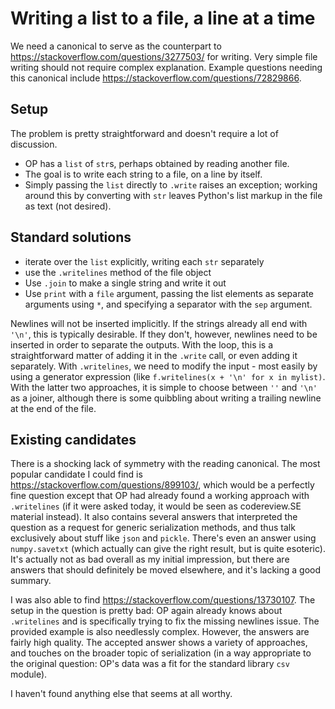 # Writing a list to a file, a line at a time

We need a canonical to serve as the counterpart to https://stackoverflow.com/questions/3277503/ for writing. Very simple file writing should not require complex explanation. Example questions needing this canonical include https://stackoverflow.com/questions/72829866.

## Setup

The problem is pretty straightforward and doesn't require a lot of discussion.

* OP has a `list` of `str`s, perhaps obtained by reading another file.
* The goal is to write each string to a file, on a line by itself.
* Simply passing the `list` directly to `.write` raises an exception; working around this by converting with `str` leaves Python's list markup in the file as text (not desired).

## Standard solutions

* iterate over the `list` explicitly, writing each `str` separately
* use the `.writelines` method of the file object
* Use `.join` to make a single string and write it out
* Use `print` with a `file` argument, passing the list elements as separate arguments using `*`, and specifying a separator with the `sep` argument.

Newlines will not be inserted implicitly. If the strings already all end with `'\n'`, this is typically desirable. If they don't, however, newlines need to be inserted in order to separate the outputs. With the loop, this is a straightforward matter of adding it in the `.write` call, or even adding it separately. With `.writelines`, we need to modify the input - most easily by using a generator expression (like `f.writelines(x + '\n' for x in mylist)`. With the latter two approaches, it is simple to choose between `''` and `'\n'` as a joiner, although there is some quibbling about writing a trailing newline at the end of the file.

## Existing candidates

There is a shocking lack of symmetry with the reading canonical. The most popular candidate I could find is https://stackoverflow.com/questions/899103/, which would be a perfectly fine question except that OP had already found a working approach with `.writelines` (if it were asked today, it would be seen as codereview.SE material instead). It also contains several answers that interpreted the question as a request for generic serialization methods, and thus talk exclusively about stuff like `json` and `pickle`. There's even an answer using `numpy.savetxt` (which actually can give the right result, but is quite esoteric). It's actually not as bad overall as my initial impression, but there are answers that should definitely be moved elsewhere, and it's lacking a good summary.

I was also able to find https://stackoverflow.com/questions/13730107. The setup in the question is pretty bad: OP again already knows about `.writelines` and is specifically trying to fix the missing newlines issue. The provided example is also needlessly complex. However, the answers are fairly high quality. The accepted answer shows a variety of approaches, and touches on the broader topic of serialization (in a way appropriate to the original question: OP's data was a fit for the standard library `csv` module).

I haven't found anything else that seems at all worthy.